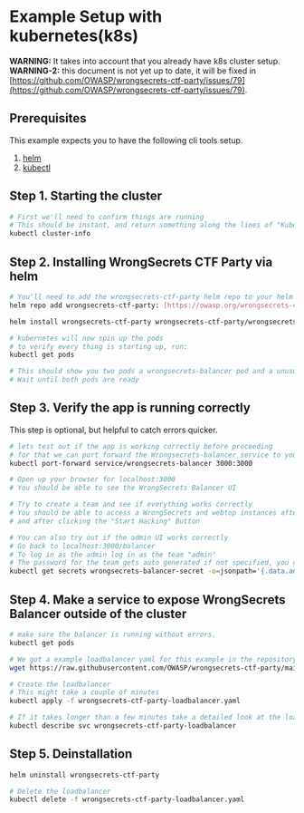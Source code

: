 # Example Setup with kubernetes(k8s)

**WARNING:** It takes into account that you already have k8s cluster setup.
**WARNING-2:** this document is not yet up to date, it will be fixed in [https://github.com/OWASP/wrongsecrets-ctf-party/issues/79](https://github.com/OWASP/wrongsecrets-ctf-party/issues/79).


## Prerequisites

This example expects you to have the following cli tools setup.

1. [helm](https://helm.sh)
2. [kubectl](https://kubernetes.io/docs/tasks/tools/install-kubectl/#install-kubectl-on-linux)

## Step 1. Starting the cluster

```bash
# First we'll need to confirm things are running
# This should be instant, and return something along the lines of "Kubernetes control-plane is running at https://localhost:6443"
kubectl cluster-info
```

## Step 2. Installing WrongSecrets CTF Party via helm

```bash
# You'll need to add the wrongsecrets-ctf-party helm repo to your helm repos
helm repo add wrongsecrets-ctf-party: [https://owasp.org/wrongsecrets-ctf-party](https://owasp.org/wrongsecrets-ctf-party)

helm install wrongsecrets-ctf-party wrongsecrets-ctf-party/wrongsecrets-ctf-party

# kubernetes will now spin up the pods
# to verify every thing is starting up, run:
kubectl get pods

# This should show you two pods a wrongsecrets-balancer pod and a unusued-progress-watchdog pod
# Wait until both pods are ready
```

## Step 3. Verify the app is running correctly

This step is optional, but helpful to catch errors quicker.

```bash
# lets test out if the app is working correctly before proceeding
# for that we can port forward the Wrongsecrets-balancer service to your local machine
kubectl port-forward service/wrongsecrets-balancer 3000:3000

# Open up your browser for localhost:3000
# You should be able to see the WrongSecrets Balancer UI

# Try to create a team and see if everything works correctly
# You should be able to access a WrongSecrets and webtop instances after a few seconds after creating a team,
# and after clicking the "Start Hacking" Button

# You can also try out if the admin UI works correctly
# Go back to localhost:3000/balancer
# To log in as the admin log in as the team "admin"
# The password for the team gets auto generated if not specified, you can extract it from the kubernetes secret:
kubectl get secrets wrongsecrets-balancer-secret -o=jsonpath='{.data.adminPassword}' | base64 --decode
```

## Step 4. Make a service to expose WrongSecrets Balancer outside of the cluster

```bash
# make sure the balancer is running without errors.
kubectl get pods

# We got a example loadbalancer yaml for this example in the repository
wget https://raw.githubusercontent.com/OWASP/wrongsecrets-ctf-party/main/guides/k8s/wrongsecrets-ctf-party-loadbalancer.yaml

# Create the loadbalancer
# This might take a couple of minutes
kubectl apply -f wrongsecrets-ctf-party-loadbalancer.yaml

# If it takes longer than a few minutes take a detailed look at the loadbalancer
kubectl describe svc wrongsecrets-ctf-party-loadbalancer
```

## Step 5. Deinstallation

```bash
helm uninstall wrongsecrets-ctf-party

# Delete the loadbalancer
kubectl delete -f wrongsecrets-ctf-party-loadbalancer.yaml
```
